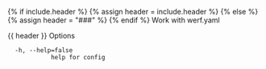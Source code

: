 {% if include.header %}
{% assign header = include.header %}
{% else %}
{% assign header = "###" %}
{% endif %}
Work with werf.yaml

{{ header }} Options

```shell
  -h, --help=false
            help for config
```


